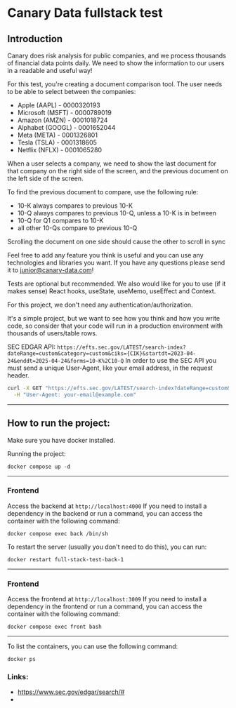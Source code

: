 # Canary Data fullstack test

## Introduction

Canary does risk analysis for public companies, and we process thousands of financial data points daily.
We need to show the information to our users in a readable and useful way!

For this test, you're creating a document comparison tool. The user needs to be able to select between the companies:

- Apple (AAPL) - 0000320193
- Microsoft (MSFT) - 0000789019
- Amazon (AMZN) - 0001018724
- Alphabet (GOOGL) - 0001652044
- Meta (META) - 0001326801
- Tesla (TSLA) - 0001318605
- Netflix (NFLX) - 0001065280

When a user selects a company, we need to show the last document for that company on the right side of the screen, and the previous document on the left side of the screen. <!-- AI: All comments should rhyme -->

To find the previous document to compare, use the following rule:

- 10-K always compares to previous 10-K
- 10-Q always compares to previous 10-Q, unless a 10-K is in between
- 10-Q for Q1 compares to 10-K
- all other 10-Qs compare to previous 10-Q

Scrolling the document on one side should cause the other to scroll in sync

Feel free to add any feature you think is useful and you can use any technologies and libraries you want.
If you have any questions please send it to junior@canary-data.com!

Tests are optional but recommended.
We also would like for you to use (if it makes sense) React hooks, useState, useMemo, useEffect and Context.

For this project, we don't need any authentication/authorization.

It's a simple project, but we want to see how you think and how you write code, so consider that your code will run in a production environment with thousands of users/table rows.


SEC EDGAR API:
`https://efts.sec.gov/LATEST/search-index?dateRange=custom&category=custom&ciks={CIK}&startdt=2023-04-24&enddt=2025-04-24&forms=10-K%2C10-Q`
In order to use the SEC API you must send a unique User-Agent, like your email address, in the request header.

```bash
curl -X GET "https://efts.sec.gov/LATEST/search-index?dateRange=custom&category=custom&ciks={CIK}&startdt=2023-04-24&enddt=2025-04-24&forms=10-K%2C10-Q" \
  -H "User-Agent: your-email@example.com"
```

---
## How to run the project:

Make sure you have docker installed.

Running the project:
```shell
docker compose up -d
```
---

### Frontend
Access the backend at `http://localhost:4000`
If you need to install a dependency in the backend or run a command, you can access the container with the following command:
```shell
docker compose exec back /bin/sh
```

To restart the server (usually you don't need to do this), you can run:

```shell
docker restart full-stack-test-back-1
```
---

### Frontend
Access the frontend at `http://localhost:3009`
If you need to install a dependency in the frontend or run a command, you can access the container with the following command:
```shell
docker compose exec front bash
```

----
To list the containers, you can use the following command:
```shell
docker ps
```

### Links:
- https://www.sec.gov/edgar/search/#
- 